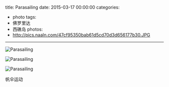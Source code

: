 title: Parasailing
date: 2015-03-17 00:00:00
categories:
- photo
tags:
- 佛罗里达
- 西礁岛
photos:
- http://pics.naaln.com/47cf95350bab61d5cd70d3d656177b30.JPG
---

![Parasailing](http://pics.naaln.com/df2109afd6564e9af1f6258c0d52909c.JPG)

![Parasailing](http://pics.naaln.com/2c1663062f982c6877df051865538527.JPG)

![Parasailing](http://pics.naaln.com/5d0909d89d390982d942dc2e3121aab6.JPG)

帆伞运动